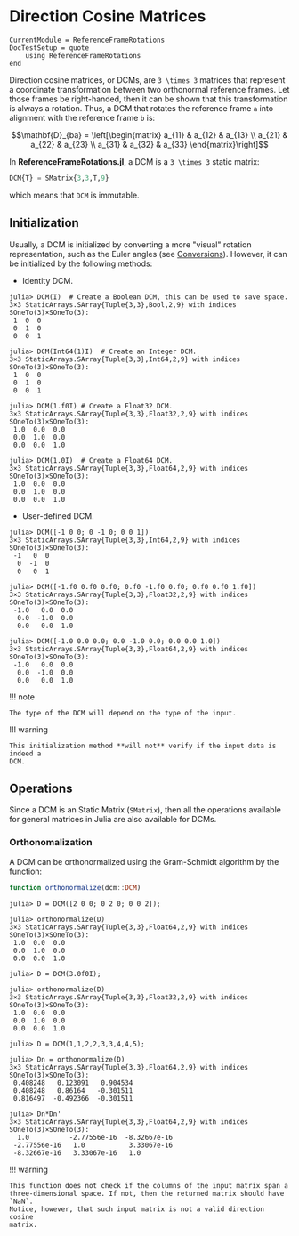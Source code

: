 Direction Cosine Matrices
=========================

```@meta
CurrentModule = ReferenceFrameRotations
DocTestSetup = quote
    using ReferenceFrameRotations
end
```

Direction cosine matrices, or DCMs, are ``3 \times 3`` matrices that represent a
coordinate transformation between two orthonormal reference frames. Let those
frames be right-handed, then it can be shown that this transformation is always
a rotation. Thus, a DCM that rotates the reference frame ``a`` into alignment
with the reference frame ``b`` is:

```math
\mathbf{D}_{ba} = \left[\begin{matrix}
    a_{11} & a_{12} & a_{13} \\
    a_{21} & a_{22} & a_{23} \\
    a_{31} & a_{32} & a_{33}
    \end{matrix}\right]
```

In **ReferenceFrameRotations.jl**, a DCM is a ``3 \times 3`` static matrix:

```julia
DCM{T} = SMatrix{3,3,T,9}
```

which means that `DCM` is immutable.

## Initialization

Usually, a DCM is initialized by converting a more "visual" rotation
representation, such as the Euler angles (see [Conversions](@ref)). However, it
can be initialized by the following methods:

* Identity DCM.

```jldoctest
julia> DCM(I)  # Create a Boolean DCM, this can be used to save space.
3×3 StaticArrays.SArray{Tuple{3,3},Bool,2,9} with indices SOneTo(3)×SOneTo(3):
 1  0  0
 0  1  0
 0  0  1

julia> DCM(Int64(1)I)  # Create an Integer DCM.
3×3 StaticArrays.SArray{Tuple{3,3},Int64,2,9} with indices SOneTo(3)×SOneTo(3):
 1  0  0
 0  1  0
 0  0  1

julia> DCM(1.f0I) # Create a Float32 DCM.
3×3 StaticArrays.SArray{Tuple{3,3},Float32,2,9} with indices SOneTo(3)×SOneTo(3):
 1.0  0.0  0.0
 0.0  1.0  0.0
 0.0  0.0  1.0

julia> DCM(1.0I)  # Create a Float64 DCM.
3×3 StaticArrays.SArray{Tuple{3,3},Float64,2,9} with indices SOneTo(3)×SOneTo(3):
 1.0  0.0  0.0
 0.0  1.0  0.0
 0.0  0.0  1.0
```

* User-defined DCM.

```jldoctest
julia> DCM([-1 0 0; 0 -1 0; 0 0 1])
3×3 StaticArrays.SArray{Tuple{3,3},Int64,2,9} with indices SOneTo(3)×SOneTo(3):
 -1   0  0
  0  -1  0
  0   0  1

julia> DCM([-1.f0 0.f0 0.f0; 0.f0 -1.f0 0.f0; 0.f0 0.f0 1.f0])
3×3 StaticArrays.SArray{Tuple{3,3},Float32,2,9} with indices SOneTo(3)×SOneTo(3):
 -1.0   0.0  0.0
  0.0  -1.0  0.0
  0.0   0.0  1.0

julia> DCM([-1.0 0.0 0.0; 0.0 -1.0 0.0; 0.0 0.0 1.0])
3×3 StaticArrays.SArray{Tuple{3,3},Float64,2,9} with indices SOneTo(3)×SOneTo(3):
 -1.0   0.0  0.0
  0.0  -1.0  0.0
  0.0   0.0  1.0
```

!!! note

    The type of the DCM will depend on the type of the input.

!!! warning

    This initialization method **will not** verify if the input data is indeed a
    DCM.

## Operations

Since a DCM is an Static Matrix (`SMatrix`), then all the operations available
for general matrices in Julia are also available for DCMs.

### Orthonomalization

A DCM can be orthonormalized using the Gram-Schmidt algorithm by the function:

```julia
function orthonormalize(dcm::DCM)
```

```jldoctest
julia> D = DCM([2 0 0; 0 2 0; 0 0 2]);

julia> orthonormalize(D)
3×3 StaticArrays.SArray{Tuple{3,3},Float64,2,9} with indices SOneTo(3)×SOneTo(3):
 1.0  0.0  0.0
 0.0  1.0  0.0
 0.0  0.0  1.0

julia> D = DCM(3.0f0I);

julia> orthonormalize(D)
3×3 StaticArrays.SArray{Tuple{3,3},Float32,2,9} with indices SOneTo(3)×SOneTo(3):
 1.0  0.0  0.0
 0.0  1.0  0.0
 0.0  0.0  1.0

julia> D = DCM(1,1,2,2,3,3,4,4,5);

julia> Dn = orthonormalize(D)
3×3 StaticArrays.SArray{Tuple{3,3},Float64,2,9} with indices SOneTo(3)×SOneTo(3):
 0.408248   0.123091   0.904534
 0.408248   0.86164   -0.301511
 0.816497  -0.492366  -0.301511

julia> Dn*Dn'
3×3 StaticArrays.SArray{Tuple{3,3},Float64,2,9} with indices SOneTo(3)×SOneTo(3):
  1.0          -2.77556e-16  -8.32667e-16
 -2.77556e-16   1.0           3.33067e-16
 -8.32667e-16   3.33067e-16   1.0

```

!!! warning

    This function does not check if the columns of the input matrix span a
    three-dimensional space. If not, then the returned matrix should have `NaN`.
    Notice, however, that such input matrix is not a valid direction cosine
    matrix.

